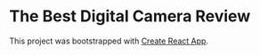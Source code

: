 # The Best Digital Camera Review

This project was bootstrapped with [Create React App](https://github.com/facebook/create-react-app).
